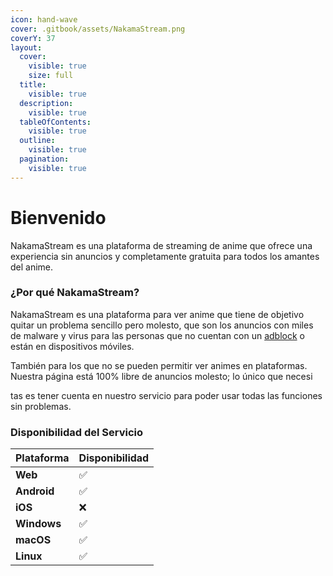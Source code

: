 ```yaml
---
icon: hand-wave
cover: .gitbook/assets/NakamaStream.png
coverY: 37
layout:
  cover:
    visible: true
    size: full
  title:
    visible: true
  description:
    visible: true
  tableOfContents:
    visible: true
  outline:
    visible: true
  pagination:
    visible: true
---
```


# Bienvenido

NakamaStream es una plataforma de streaming de anime que ofrece una experiencia sin anuncios y completamente gratuita para todos los amantes del anime.

### ¿Por qué NakamaStream?

NakamaStream es una plataforma para ver anime que tiene de objetivo quitar un problema sencillo pero molesto, que son los anuncios con miles de malware y virus para las personas que no cuentan con un [adblock](https://chromewebstore.google.com/detail/adblock-bloquea-anuncios/gighmmpiobklfepjocnamgkkbiglidom?hl=es) o están en dispositivos móviles.

También para los que no se pueden permitir ver animes en plataformas. Nuestra página está 100% libre de anuncios molesto; lo único que necesi

tas es tener cuenta en nuestro servicio para poder usar todas las funciones sin problemas.

### Disponibilidad del Servicio

| Plataforma  | Disponibilidad |
| ----------- | -------------- |
| **Web**     | ✅              |
| **Android** | ✅              |
| **iOS**     | ❌              |
| **Windows** | ✅              |
| **macOS**   | ✅              |
| **Linux**   | ✅              |

